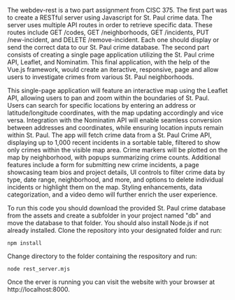 The webdev-rest is a two part assignment from CISC 375. The first part was to create a RESTful server using Javascript for St. Paul crime data. The server uses multiple API routes in order to retrieve specific data. These routes include GET /codes, GET /neighborhoods, GET /incidents, PUT /new-incident, and DELETE /remove-incident. Each one should display or send the correct data to our St. Paul crime database. The second part consists of creating a single page application utilizing the St. Paul crime API, Leaflet, and Nominatim. This final application, with the help of the Vue.js framework, would create an iteractive, responsive, page and allow users to investigate crimes from various St. Paul neighborhoods. 

This single-page application will feature an interactive map using the Leaflet API, allowing users to pan and zoom within the boundaries of St. Paul. Users can search for specific locations by entering an address or latitude/longitude coordinates, with the map updating accordingly and vice versa. Integration with the Nominatim API will enable seamless conversion between addresses and coordinates, while ensuring location inputs remain within St. Paul. The app will fetch crime data from a St. Paul Crime API, displaying up to 1,000 recent incidents in a sortable table, filtered to show only crimes within the visible map area. Crime markers will be plotted on the map by neighborhood, with popups summarizing crime counts. Additional features include a form for submitting new crime incidents, a page showcasing team bios and project details, UI controls to filter crime data by type, date range, neighborhood, and more, and options to delete individual incidents or highlight them on the map. Styling enhancements, data categorization, and a video demo will further enrich the user experience.

To run this code you should download the provided St. Paul crime database from the assets and create a subfolder in your project named "db" and move the database to that folder. You should also install Node.js if not already installed. Clone the repository into your designated folder and run:
```
npm install
```
Change directory to the folder containing the respository and run:
```
node rest_server.mjs
```
Once the erver is running you can visit the website with your browser at http://localhost:8000.
